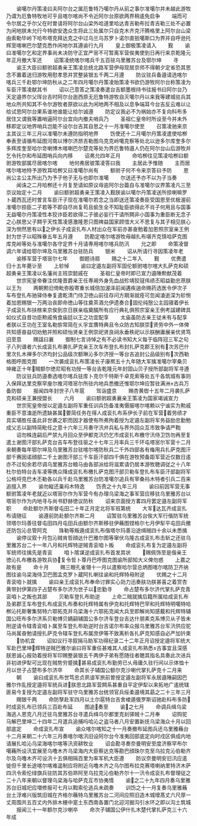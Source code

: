 <!-- { "loadSidebar": true } -->
　　谕噶尔丹策凌曰夫阿尔台之属厄鲁特乃噶尔丹从前之事尔准噶尔并未越此游牧乃谓为厄鲁特牧地可乎且喀尔喀尚不令近阿尔台原欲两界稍逺免启争
　　端而可令尔居之乎尔父在时曽请将阿尔台山梁外哈道里哈达青吉勒布拉青吉勒三处不必置为闲地朕未允行今特欲安逸众生将此三处属尔只自克木齐克汗腾格里上阿尔台山梁由索勒毕岭下哈布塔克拜达克之中过乌兰乌苏罗卜诺尔直扺噶斯口为界并自呼逊托辉至喀喇巴尔楚克悉作闲地尔其遵谕行九月
　　皇上御极策凌请入
　　觐
　　谕曰准噶尔乞和定界事尚未决防守正宜严宻不可暂离军营俟夷使到日再行来京乾隆元年正月撤大军还
　　诏策凌统喀尔喀兵千五百驻乌里雅苏台及鄂尔坤
　　寻
　　谕王大臣曰额驸超勇亲王策凌总统北路军营伊母现居京师不得朝夕定省恐其思念不置着送归游牧用慰孝思并赏整装银五千两二月遵
　　防议驻兵备邉请选喀尔喀兵三千赴鄂尔坤防秋从之二年四月噶尔丹策凌贻策凌书欲仍游牧阿尔台称策凌为车臣汗策凌献其书
　　诏以己意答之策凌奏遣台吉额墨根持书往报书曰阿尔台乃天定邉界尔父珲台吉时阿尔台迤西原无厄鲁特游牧自灭噶尔丹以来我等建城驻兵其地众所共知其不令尔游牧者原欲以此为闲地两不相及以息争端耳今台吉反云难以让给试思阿尔台果系谁地谁能让给尔诚遵
　　防定议我必不为祸始亦不复向科布多居住又谓我等置哨逼阿尔台宜向内撤夫哨兵乃
　　圣祖仁皇帝时所设至今并未外移即定议地界哨兵岂能不设尔台吉其自思之十一月准噶尔使至
　　召策凌驰来京主其议三年三月以准噶尔未遵防指明地界
　　饬使还十二月噶尔丹策凌遣使哈栁奉表至请循布延图河南以博尔济昂吉勒图乌克克岭噶克察等处北以逊多尔库奎多尔多辉库奎至哈尔竒喇博木喀喇巴尔楚克等处为界厄鲁特邉人仍在阿尔台山后游牧并乞令托尔和布延图哨兵向内移
　　诏弗允四年正月
　　命哈栁往见策凌哈栁曰额驸游牧部属尽居喀尔喀
　　地何弗居彼策凌答曰我
　　主居此予惟随
　　主而居喀尔喀地特予游牧耳哈栁又曰准噶尔尚有
　　额驸子何不令来京答曰予防
　　恩尚公主公主所出乃为予子他子无与也即尔准噶
　　尔送还予亦不以为子当奏
　　闻诛之二月哈栁还十月复至请如原议毋逾阿尔台葢自与准噶尔议界策凌凡三至京议始定十二月
　　谕曰额驸超勇亲王策凌入觐朕谕以噶尔丹策凌送所掠喇嘛罗卜蔵西瓦还时曽言车臣汗子现在准噶尔若念之当即送还策凌奏臣受国恩至优极渥前准噶尔掠臣二子若等不即自尽尚复苟且偷生全不知耻臣欲得此不肖子何用且与国事无益噶尔丹策凌性本狡诈臣若欲得二子彼必妄行干请所闗非小国事为重臣断无念子之心朕思父子闗乎天性策凌感激隆恩只图禆益国家顾惜大义不思复与其子相见朕心深为恻然思有以之伊长子成衮扎布人材出众在军前亦甚奋勉着加恩照宗室亲王例封为世子以昭殊眷五年五月遵
　　防勘定喀尔喀游牧毋越扎布堪齐克慎哈萨克图库克岭等处与准噶尔各守定界十月请専用喀尔喀兵防汛
　　允之即
　　命策凌督调六年请给鄂尔坤及乌里雅苏台驻防兵
　　银米
　　诏从所请行寻因策凌年老
　　谕移军营于塔宻尔七年
　　御题诗扇
　　赐之十二年入
　　觐
　　优赉遣归十五年薨讣至
　　上轸悼
　　谕曰定邉左副将军固伦额驸喀尔喀大扎萨克和硕超勇亲王策凌以名藩尚主班崇懿戚在
　　圣祖仁皇帝时即已宣力邉陲勲猷茂着
　　世宗宪皇帝眷注优隆晋爵亲王任専阃外身先血战殄靖狡冦伟绩丕昭益勤忠荩朕以王为
　　两朝勲旧倚毗弥殷寄重长城倍加渥泽前闻遘疾遄命赐药选医令伊次子车布登扎布驰驿侍奉复遣乾清门侍卫徳山前往存问方期渐就痊可忽闻溘逝深为轸恻着加恩赐银一万两治丧即命徳山等往奠茶酒允伊遗奏合固伦纯慤公主园寝着伊长子成衮扎布扶榇来京俟到京日朕亲临奠醊所有应行典礼俱照宗室亲王例考諡建碑具如仪式自昔功臣勲戚侑食庙廷以王之功宜配享
　　太庙虽防古亲王従未有与配享者朕以王功在王室名勒旂常简在乆孚宜膺特典且令众防古知朕崇贤劳中外一体俾共知感奋益切劝勉并照和硕怡贤亲王例崇祀贤良祠永垂秩祀以示朕酬庸展亲优贤笃旧至意
　　赐諡曰襄
　　御制七言诗悼之有不必读书知大义每于临阵冠三军之句子八列谱者六长成衮扎布袭扎萨克亲王次车布登扎布封扎萨克郡王别有次苏巴什里次扎木禅多尔济均封公品级次额琳沁多尔济授一等台吉追封公品级别有次西勒格图呼图克图
　　一次袭成衮扎布策凌长子康熈五十九年随大军擒准噶尔宰桑贝坤雍正十年贼额尔徳尼昭有功授一等台吉乾隆元年封固山贝子授所部副将军寻遵
　　防议驻兵防邉奏选喀尔喀兵驻库卜克尔千特斯千卓克索等处五千各筑城有事则入保拜达里克察罕廋尔推河塔宻尔所驻内地兵悉撤还惟鄂尔坤应暂驻满洲古兵万备防御
　　报闻四年封世子八年扈
　　驾诣盛京
　　赐杏黄辔十五年二月袭扎萨克和硕亲王兼授盟长
　　六月
　　谕曰额驸超勇襄亲王策凌为国家竭诚宣力
　　世宗宪皇帝授以定邉左副将军重任训兵饬备准夷慑服喀尔喀赖以宁谧实为勲戚重臣不意溘逝所遗缺甚属要简任务在得人成衮扎布系伊长子前在军营着劳绩才具实堪胜任虽此非世袭之职而因才器使有所弗拘着授为定邉左副将军务益励忠勤勉成父志以副特简毗任之意十六年三月奏守汛弁兵私与界外回众互市致争请严鞫
　　诏勿株连嗣后严禁九月回众至伊都克汛仍乞市成衮扎布檄守汛侍卫饬勿再至复遣土谢图汗部扎萨克台吉车布登往驱之十七年三月率兵三千环屯塔宻尔军营十二月来朝奏每年鄂尔坤及乌里雅苏台驻喀尔喀防秋兵二千外四部各有偹用兵扎萨克图汗部千赛因诺顔部二千土谢图汗部三千车臣汗部四千俱在游牧预备距军营近仅数日逺亦不过旬余若尽调乌里雅苏台粮马由各部派给将滋累请仍居本游牧聴调従之十八年杜尔伯特台吉车凌等携众降成衮扎布檄扎萨克图汗部贝勒车登扎布车臣汗部副将军公格埒克巴木丕勒各以兵千赴乌里雅苏台防准噶尔追兵有宰桑祃木特者引兵二百来追擅入界
　　谕勿縦还巢祃木特逸
　　饬责之十九年三月
　　谕曰前因军营无事额驸策凌年老就近以塔宻尔作为军营今有办理乌梁海之事军营应移驻乌里雅苏台以塔宻尔作为内地寻与尚书舒赫徳议防秋
　　诏来京面授方畧四月罢定邉左副将军职
　　命赴额尔齐斯督屯田二十年正月定北将军班第统
　　大军达瓦齐成衮扎布请随征
　　谕遵前防赴额尔齐斯二月
　　诏暂驻乌里雅苏台俟大军行偕防军统领塔尔玛善往督屯田四月屯田兵由额尔齐斯移驻伊蘓图铿格尔七月伊犁平屯田兵撤还防包沁总管阿克
　　珠勒等叛遁成衮扎布偕塔尔玛善沿途缉贼四十余以未悉擒
　　谕停议叙十月包沁贼肯哲顔达什巴雅尔图等窜伏乌隆古成衮扎布击斩之还驻乌里雅苏台二十一年八月和托辉特逆贼青衮咱卜叛
　　命成衮扎布复为定邉左副将军统师往擒先是青衮
　　咱卜隂谋逆成衮扎布首发其状
　　赐佩饰至是偕亲王徳沁扎布檄各游牧兵协复令哲卜尊丹巴呼图克图谕所部知大义俾勿惑
　　上嘉之故有是
　　命十月
　　赐三眼孔雀翎十一月以遣察哈尔营总炳图喀尔喀防卫齐纳图往谕乌梁海侍卫巴图孟克罗卜蔵阿扎喇往谕和托辉特毋附逆
　　优赐之十二月青衮咱卜就擒
　　谕曰亲王成衮扎布奉命讨罪实心効力迅奏肤功朕甚喜之着赏杏黄带封伊第四子占楚布多尔济为世子以忠勤寻
　　命占楚布多尔济代掌扎萨克青衮咱卜之叛也其部
　　贝勒车登扎布助逆
　　上命二贼就擒后籍所属给成衮扎布及弟郡王车布登扎布成衮扎布奏和托辉特属有伊克和托辉特巴罕和托辉特明噶特哈栁沁托斯奢集努特六鄂拓克并乌梁海十六鄂拓克闻大兵至即解尚知感戴和托辉特辅国公旺布多尔济系贝勒博贝嫡嗣辅国公多尔济车登台吉达什朋素克系博贝从子皆未附逆请令辖青衮咱卜属至车登扎布助逆时台吉诺尔布率众报乌里雅苏台军汛供应驼马尚属奋勉请授扎萨克令辖车登扎布属庶伊等不致离析各扎萨克知感自必严加钤束
　　协机宜
　　诏如议行寻叙捐马助军功得纪录二十二年正月诏授定邉将军统大军赴巴里坤辉特逆贼巴雅尔谕曰将军重任甚难其人成衮扎布熟悉古事宜且深感朕恩诚心报効着授将军印赐整装银五千两伊子弟有愿随往者聴其指名具奏此次进兵非初进伊犁可比现在贼势穷蹙擒甚易成衮扎布勤劳已乆毋庸久驻行间以示体恤十月以世子占楚布多尔济卒
　　命其长子辅国公额尔克沙喇代掌扎萨克十二月来
　　朝
　　谕曰成衮扎布世笃忠贞夙谙军旅前曽授定邉左副将军永居邉陲嗣因巴雅尔作乱授定邉将军统兵进朕思北路军营闗系甚重自平定伊犁以来拓地广逺统辖匪易今复授为定邉左副将军驻守乌里雅苏台统领官兵绥柔邉境其勗之二十三年三月
　　赐银千两
　　命防孥赴军四月以土尔扈特台吉舍棱遁俄罗斯诏驰赴科布多防时成衮扎布已领兵三百赴布延
　　图追奏至
　　谕之七月
　　命调兵缉乌梁海逃人恩克八月迁驻乌里雅苏台寻遣兵缉乌尔都里克刦驿贼十二月奉
　　诏购驼马解巴里坤二十四年二月遣兵追捕吗哈沁之盗马者八月安置新抚乌梁海众十月以回部底定
　　命成衮扎布宣
　　谕众喀尔喀知之十一月奏撤布延图兵还乌里雅蘓台十二月来朝二十六年三月奏喀尔喀汛旧设阿尔台今准夷回部底定向时戍区俱成内地请展扎哈沁乌梁海喀尔喀等汛资耕牧业
　　诏会勘寻奏奈曼明安至度济察罕布尔噶蘓所设汛宜展至乌噜木齐乌梁海内大臣察达克等勘巴顔珠尔克至乌拉克沁伯勒齐尔及乌噜木齐可设汛十五俱相隔百里为率军机大臣遵
　　防议奈曼明安旧汛应逺徙但千里长途喀尔喀难遥制应将附近乌噜木齐之乌尔图布拉克赛塔喇纳里特济木萨四汛令索伦绿旗兵驻防其苏伯昻阿至乌拉克沁伯勒齐尔十一汛令成衮扎布督理従之二十八年来朝以督理乌梁海与哈萨克互市协夷情
　　谕之二十九年四月奏乌里雅苏台旧城圯应増修报可七月以鞫索伦逃兵未疏奏
　　训饬之十一月复奏乌里雅蘓台土浮难兴版筑旧城在齐格尔蘓特乌里雅苏台二河间应照旧造木城增髙丈六尺厚一丈周围共五百丈内外排木栅中寔土东西南各置门北迎河掘沟引水环之即以沟土筑城
　　报闻三十一年额尔克沙喇卒
　　命次子辅国公伊什扎木楚代掌扎萨克三十六年成
